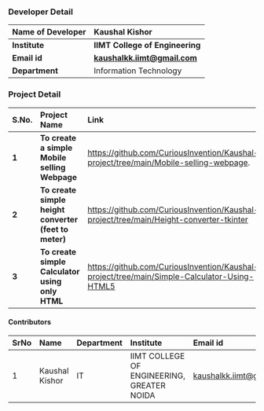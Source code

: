 ### Developer Detail
<b>Name of Developer | <b> Kaushal Kishor
:--|:--|
<b> Institute | <b> IIMT College of Engineering
<b> Email id|     <b> kaushalkk.iimt@gmail.com
<b> Department | Information Technology
  
  

### Project Detail

S.No. | Project Name | Link | Language 
:--|:--|:-- |:-
<b> 1 |  <b>To create a simple <b>Mobile selling Webpage</b> | https://github.com/CuriousInvention/Kaushal-project/tree/main/Mobile-selling-webpage. | HTML,CSS, JS
  <b> 2 |  <b>To create simple height converter (feet to meter)</b> | https://github.com/CuriousInvention/Kaushal-project/tree/main/Height-converter-tkinter | Python3, tkinter
   <b> 3 |  <b>To create simple Calculator using only HTML</b> | https://github.com/CuriousInvention/Kaushal-project/tree/main/Simple-Calculator-Using-HTML5 | HTML5


#### Contributors

SrNo | Name | Department| Institute | Email id
:--|:--|:--|:--|:--|
1 | Kaushal Kishor | IT | IIMT COLLEGE OF ENGINEERING, GREATER NOIDA | kaushalkk.iimt@gmail.com


<br>


